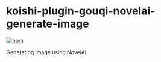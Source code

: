# koishi-plugin-gouqi-novelai-generate-image

[![npm](https://img.shields.io/npm/v/koishi-plugin-gouqi-novelai-generate-image?style=flat-square)](https://www.npmjs.com/package/koishi-plugin-gouqi-novelai-generate-image)

Generating image using NovelAI
